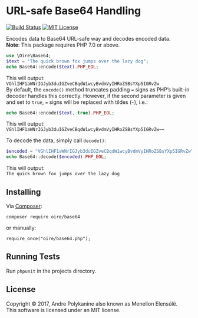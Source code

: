 # URL-safe Base64 Handling

[![Build Status](https://travis-ci.org/Oire/base64.svg?branch=master)](https://travis-ci.org/Oire/base64)
[![MIT License](https://img.shields.io/badge/license-MIT-blue.svg)](https://github.com/Oire/base64/blob/master/LICENSE)

Encodes data to Base64 URL-safe way and decodes encoded data.  
**Note**: This package requires PHP 7.0 or above.

```php
use \Oire\Base64;
$text = "The quick brown fox jumps over the lazy dog";
echo Base64::encode($text).PHP_EOL;
```

This will output:  
`VGhlIHF1aWNrIGJyb3duIGZveCBqdW1wcyBvdmVyIHRoZSBsYXp5IGRvZw`  
By default, the `encode()` method truncates padding `=` signs as PHP’s built-in decoder handles this correctly. However, if the second parameter is given and set to `true`, `=` signs will be replaced with tildes (`~`), i.e.:

```php
echo Base64::encode($text, true).PHP_EOL;
````

This will output:  
`VGhlIHF1aWNrIGJyb3duIGZveCBqdW1wcyBvdmVyIHRoZSBsYXp5IGRvZw~~`

To decode the data, simply call `decode()`:

```php
$encoded = "VGhlIHF1aWNrIGJyb3duIGZveCBqdW1wcyBvdmVyIHRoZSBsYXp5IGRvZw";
echo Base64::decode($encoded).PHP_EOL;
```

This will output:  
`The quick brown fox jumps over the lazy dog`

## Installing
Via [Composer](https://getcomposer.org/):

`composer require oire/base64`

or manually:

`require_once("oire/base64.php");`

## Running Tests
Run `phpunit` in the projects directory.

## License
Copyright © 2017, Andre Polykanine also known as Menelion Elensúlë.  
This software is licensed under an MIT license.